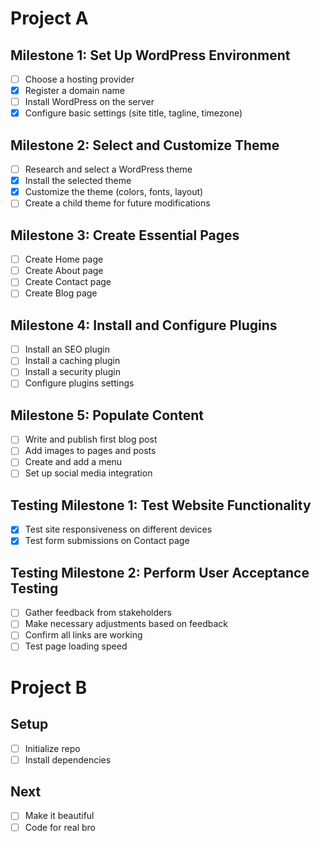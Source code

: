 # Project A

## Milestone 1: Set Up WordPress Environment
- [ ] Choose a hosting provider
- [x] Register a domain name
- [ ] Install WordPress on the server
- [x] Configure basic settings (site title, tagline, timezone)

## Milestone 2: Select and Customize Theme
- [ ] Research and select a WordPress theme
- [x] Install the selected theme
- [x] Customize the theme (colors, fonts, layout)
- [ ] Create a child theme for future modifications

## Milestone 3: Create Essential Pages
- [ ] Create Home page
- [ ] Create About page
- [ ] Create Contact page
- [ ] Create Blog page

## Milestone 4: Install and Configure Plugins
- [ ] Install an SEO plugin
- [ ] Install a caching plugin
- [ ] Install a security plugin
- [ ] Configure plugins settings

## Milestone 5: Populate Content
- [ ] Write and publish first blog post
- [ ] Add images to pages and posts
- [ ] Create and add a menu
- [ ] Set up social media integration

## Testing Milestone 1: Test Website Functionality
- [x] Test site responsiveness on different devices
- [x] Test form submissions on Contact page

## Testing Milestone 2: Perform User Acceptance Testing
- [ ] Gather feedback from stakeholders
- [ ] Make necessary adjustments based on feedback
- [ ] Confirm all links are working
- [ ] Test page loading speed

# Project B

## Setup
- [ ] Initialize repo
- [ ] Install dependencies

## Next
- [ ] Make it beautiful
- [ ] Code for real bro
